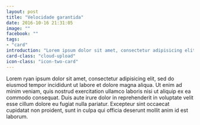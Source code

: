 ```yaml
---
layout: post
title: "Velocidade garantida"
date: 2016-10-16 21:31:05
image: ""
facebook: ""
tags:
- "card"
introduction: "Lorem ipsum dolor sit amet, consectetur adipisicing elit. Cumque repudiandae molestias, consequuntur ullam doloremque quasi ea aspernatur neque hic, eveniet libero! Quod veniam nostrum delectus quis aspernatur."
card-class: "cloud-upload"
icon-class: "icon-two-card"
---
```


Lorem ryan ipsum dolor sit amet, consectetur adipisicing elit, sed do eiusmod
tempor incididunt ut labore et dolore magna aliqua. Ut enim ad minim veniam,
quis nostrud exercitation ullamco laboris nisi ut aliquip ex ea commodo
consequat. Duis aute irure dolor in reprehenderit in voluptate velit esse
cillum dolore eu fugiat nulla pariatur. Excepteur sint occaecat cupidatat non
proident, sunt in culpa qui officia deserunt mollit anim id est laborum.
